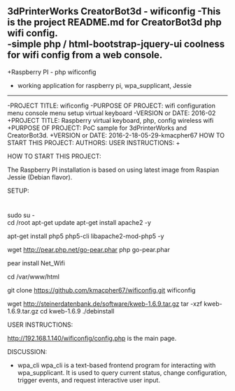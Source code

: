 3dPrinterWorks CreatorBot3d -   wificonfig 
 -This is the project README.md for CreatorBot3d php wifi config.  
 -simple php / html-bootstrap-jquery-ui coolness for wifi config from a web console.
 -
 +Raspberry PI - php wificonfig 
 + working application for raspberry pi, wpa_supplicant, Jessie 
  ------------------------------------------------------------------------
  
 -PROJECT TITLE: wificonfig
 -PURPOSE OF PROJECT: wifi configuration menu console menu setup virtual keyboard
 -VERSION or DATE: 2016-02
 +PROJECT TITLE: Raspberry  virtual keyboard, php, config wireless wifi
 +PURPOSE OF PROJECT: PoC sample for 3dPrinterWorks and CreatorBot3d. 
 +VERSION or DATE: 2016-2-18-05-29-kmacpher67
  HOW TO START THIS PROJECT:
  AUTHORS:
  USER INSTRUCTIONS:
 +

HOW TO START THIS PROJECT:

The Raspberry PI installation is based on using latest image from Raspian Jessie (Debian flavor). 

SETUP: 
#  
sudo su -     
cd /root
apt-get update
apt-get install apache2 -y

apt-get install php5 php5-cli libapache2-mod-php5 -y

 wget http://pear.php.net/go-pear.phar
 php go-pear.phar


pear install Net_Wifi      

cd /var/www/html 

git clone https://github.com/kmacpher67/wificonfig.git wificonfig

wget http://steinerdatenbank.de/software/kweb-1.6.9.tar.gz
tar -xzf kweb-1.6.9.tar.gz
cd kweb-1.6.9
./debinstall


USER INSTRUCTIONS:

http://192.168.1.140/wificonfig/config.php
is the main page. 


DISCUSSION: 

* wpa_cli
 wpa_cli is a text-based frontend program for interacting with wpa_supplicant. It is used to query current status, change configuration, trigger events,  and
       request interactive user input.

